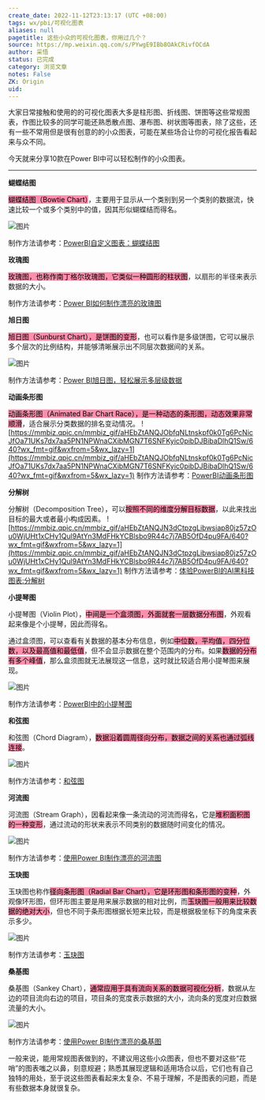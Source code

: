 ```yaml
---
create_date: 2022-11-12T23:13:17 (UTC +08:00)
tags: wx/pbi/可视化图表
aliases: null
pagetitle: 这些小众的可视化图表，你用过几个？
source: https://mp.weixin.qq.com/s/PYwgE9IBb8OAkCRivfOCdA
author: 采悟
status: 已完成
category: 浏览文章
notes: False
ZK: Origin
uid: 
---
```


大家日常接触和使用的的可视化图表大多是柱形图、折线图、饼图等这些常规图表，作图比较多的同学可能还熟悉散点图、瀑布图、树状图等图表，除了这些，还有一些不常用但是很有创意的的小众图表，可能在某些场合让你的可视化报告看起来与众不同。

今天就来分享10款在Power BI中可以轻松制作的小众图表。

___

**蝴蝶结图**

<mark style="background: #FF5582A6;">蝴蝶结图（Bowtie Chart）</mark>，主要用于显示从一个类别到另一个类别的数据流，快速比较一个或多个类别中的值，因其形似蝴蝶结而得名。

![图片](https://mmbiz.qpic.cn/mmbiz_png/aHEbZtANQJMvRKGPhaNrzx7hMXtjKymEEhMIGich8VtmGpj29AEw2DIKrbLQ47AWq9IIQ0uREUXJ3GdnQF4xTvQ/640?wx_fmt=jpeg&wxfrom=5&wx_lazy=1&wx_co=1)

制作方法请参考：[PowerBI自定义图表：蝴蝶结图](http://mp.weixin.qq.com/s?__biz=MzA4MzQwMjY4MA==&mid=2484069042&idx=1&sn=8aac11d5e4318622ef6818ee8036f198&chksm=8e0c4865b97bc1731583d64df89509ecf30e0e3b052276d9d96253b6553bbb5f293b8cb0486d&scene=21#wechat_redirect)

**玫瑰图**

<mark style="background: #FF5582A6;">玫瑰图，也称作南丁格尔玫瑰图，它类似一种圆形的柱状图</mark>，以扇形的半径来表示数据的大小。

制作方法请参考：[Power BI如何制作漂亮的玫瑰图](http://mp.weixin.qq.com/s?__biz=MzA4MzQwMjY4MA==&mid=2484082413&idx=1&sn=4c1a26cc75af8bfea05409180ead268e&chksm=8e13bc3ab964352c0da820e0ca777d6ee26a1c5bdbe034c7e7275e6f19c065e5a5792e3f4022&scene=21#wechat_redirect)

**旭日图**

<mark style="background: #FF5582A6;">旭日图（Sunburst Chart），是饼图的变形</mark>，也可以看作是多级饼图，它可以展示多个层次的比例结构，并能够清晰展示出不同层次数据间的关系。

![图片](https://mmbiz.qpic.cn/mmbiz_gif/aHEbZtANQJM3w4upnsuMxeaAr5uE6NAtbx3gwpVDRceAqyO3zygd62UVWicGibqQ1zOSqFa6VQC9cR3FicGjaYwyg/640?wx_fmt=gif&wxfrom=5&wx_lazy=1)

制作方法请参考：[Power BI旭日图，轻松展示多层级数据](http://mp.weixin.qq.com/s?__biz=MzA4MzQwMjY4MA==&mid=2484069406&idx=1&sn=5342b16eb810a803dea5d2472441b4e1&chksm=8e0c4ec9b97bc7df8d65d5bbfeeaa95695f7d68e989179a2eeab008a49e7e2351c561a20326e&scene=21#wechat_redirect)

**动画条形图**

<mark style="background: #FF5582A6;">动画条形图（Animated Bar Chart Race），是一种动态的条形图，动态效果非常顺滑</mark>，适合展示分类数据的排名变动情况。
![https://mmbiz.qpic.cn/mmbiz_gif/aHEbZtANQJObfqNLtnskpf0k0Tg6PcNicJfOa71UKs7dx7aa5PN1NPWnaCXibMGN7T6SNFKyic0pibDJBibaDlhQ1Sw/640?wx_fmt=gif&wxfrom=5&wx_lazy=1](https://mmbiz.qpic.cn/mmbiz_gif/aHEbZtANQJObfqNLtnskpf0k0Tg6PcNicJfOa71UKs7dx7aa5PN1NPWnaCXibMGN7T6SNFKyic0pibDJBibaDlhQ1Sw/640?wx_fmt=gif&wxfrom=5&wx_lazy=1)
制作方法请参考：[PowerBI动画条形图](http://mp.weixin.qq.com/s?__biz=MzA4MzQwMjY4MA==&mid=2484068989&idx=1&sn=484bdd58a4e456fac245f2af7f0ec093&chksm=8e0c48aab97bc1bcd522e06da0fcf1db911271c961ef154fcbb6432fe82b9a5deda80d86c31d&scene=21#wechat_redirect)

**分解树**

分解树（Decomposition Tree），可以<mark style="background: #FF5582A6;">按照不同的维度分解目标数据</mark>，以此来找出目标的最大或者最小构成因素。
![https://mmbiz.qpic.cn/mmbiz_gif/aHEbZtANQJN3dCtpzgLibwsiap80jz57zOu0WjUHt1xCHy1Qul9AtYn3MdFHkYCBlsbo9R44c7j7AB5OfD4pu9FA/640?wx_fmt=gif&wxfrom=5&wx_lazy=1](https://mmbiz.qpic.cn/mmbiz_gif/aHEbZtANQJN3dCtpzgLibwsiap80jz57zOu0WjUHt1xCHy1Qul9AtYn3MdFHkYCBlsbo9R44c7j7AB5OfD4pu9FA/640?wx_fmt=gif&wxfrom=5&wx_lazy=1)
制作方法请参考：[体验PowerBI的AI黑科技图表:分解树](http://mp.weixin.qq.com/s?__biz=MzA4MzQwMjY4MA==&mid=2484070285&idx=1&sn=00ec89edc4e0157b6d60670ab4c232ef&chksm=8e0c4d5ab97bc44c1a8c22d6385a58e755331499a80def5ea6f7019181c29b120047b8f2fb8f&scene=21#wechat_redirect)  

**小提琴图**

小提琴图（Violin Plot），<mark style="background: #FF5582A6;">中间是一个盒须图，外面就套一层数据分布图</mark>，外观看起来像是个小提琴，因此而得名。

通过盒须图，可以查看有关数据的基本分布信息，例如<mark style="background: #FF5582A6;">中位数，平均值，四分位数，以及最高值和最低值</mark>，但不会显示数据在整个范围内的分布。如果<mark style="background: #FF5582A6;">数据的分布有多个峰值</mark>，那么盒须图就无法展现这一信息，这时就比较适合用小提琴图来展现。

![图片](https://mmbiz.qpic.cn/mmbiz_png/aHEbZtANQJNiaBt5nmYCgicgIBtMWQcPQDQwCZib6nQcNZ1UIp6qlNngXVBzYiaACdLZcCNCtJoeUHgia5WTelib0rvw/640?wx_fmt=jpeg&wxfrom=5&wx_lazy=1&wx_co=1)

制作方法请参考：[PowerBI中的小提琴图](http://mp.weixin.qq.com/s?__biz=MzA4MzQwMjY4MA==&mid=2484068642&idx=1&sn=5a0b90fd4be0464e84e5aad302aee2c6&chksm=8e0c4bf5b97bc2e3f2883141e2ffc2d41a879cee886677d8c041052e4ba4b155742bd3fff78c&scene=21#wechat_redirect)  

**和弦图**

和弦图（Chord Diagram），<mark style="background: #FF5582A6;">数据沿着圆周径向分布，数据之间的关系也通过弧线连接</mark>。

![图片](https://mmbiz.qpic.cn/mmbiz_jpg/aHEbZtANQJOKsNuGRcMu940ibGox97d3libKn5x1eHhjOjHo8ibYWnzwE4ODTnamKGv1LghzD6ZiaKvpugd4QDsyBA/640?wx_fmt=jpeg&wxfrom=5&wx_lazy=1&wx_co=1)

制作方法请参考：[和弦图](http://mp.weixin.qq.com/s?__biz=MzA4MzQwMjY4MA==&mid=2484070781&idx=1&sn=f904e0c06ca16043129a6d012d1014a8&chksm=8e0c43aab97bcabc8202b274e8c9ce6aa064b8eb55a3a08569c205f22879a55260d8a2427b40&scene=21#wechat_redirect)

**河流图**

河流图（Stream Graph），因看起来像一条流动的河流而得名，它是<mark style="background: #FF5582A6;">堆积面积图的一种变形</mark>，通过流动的形状来表示不同类别的数据随时间变化的情况。

![图片](https://mmbiz.qpic.cn/mmbiz_png/aHEbZtANQJPoJPicssM0hpeIWeamCLWhSsYlGx6frfnuNyBUFcAQFPOz5NaKuKFC0l03LgibskiaA0Hu4ZwaFoAcQ/640?wx_fmt=png&wxfrom=5&wx_lazy=1&wx_co=1)

制作方法请参考：[使用Power BI制作漂亮的河流图](http://mp.weixin.qq.com/s?__biz=MzA4MzQwMjY4MA==&mid=2484071092&idx=1&sn=08260234439878177b5a897194086fe3&chksm=8e0c4063b97bc975b124997d759660cfbd3daeba80f3a32e7efa5f8513434d81103a9ccf52dd&scene=21#wechat_redirect)

**玉玦图**

玉玦图也称作<mark style="background: #FF5582A6;">径向条形图（Radial Bar Chart），它是环形图和条形图的变种</mark>，外观像环形图，但环形图主要是用来展示数据的相对比例，而<mark style="background: #FF5582A6;">玉玦图一般用来比较数据的绝对大小</mark>，但也不同于条形图根据长短来比较，而是根据极坐标下的角度来表示多少。

![图片](https://mmbiz.qpic.cn/mmbiz_gif/aHEbZtANQJNtI6s47Aib9gaG7WuVsxN67l4F1rRtSAKMrWDKRzia0vK57jhK3s1L1bGriaMsN6pCOiaYNZDskj9d0A/640?wx_fmt=gif&wxfrom=5&wx_lazy=1)

制作方法请参考：[玉玦图](http://mp.weixin.qq.com/s?__biz=MzA4MzQwMjY4MA==&mid=2484074856&idx=1&sn=65c7ff0589c8dc52cc5f08baaa2d5921&chksm=8e0c53bfb97bdaa9595863d93970fdf61ecc2e41178a167dac7320515bba8de53db1bdf88270&scene=21#wechat_redirect)

**桑基图**

桑基图（Sankey Chart），<mark style="background: #FF5582A6;">通常应用于具有流向关系的数据可视化分析</mark>，数据从左边的项目流向右边的项目，项目条的宽度表示数据的大小，流向条的宽度对应数据流量的大小。

![图片](https://mmbiz.qpic.cn/mmbiz_png/aHEbZtANQJMwbJcKiaR6u3xlO9WkmFAkibAah9DFH9TvdWibp3V7DKtorhc2MUSDHzcFBxmfUprjyH8IGSiaQSycyw/640?wx_fmt=jpeg&wxfrom=5&wx_lazy=1&wx_co=1)

制作方法请参考：[使用Power BI制作漂亮的桑基图](http://mp.weixin.qq.com/s?__biz=MzA4MzQwMjY4MA==&mid=2484070662&idx=1&sn=525f568cb7fd142804ea929a6e17be3c&chksm=8e0c43d1b97bcac79340a6bf743b1fd7871157dc5f24acf1f24f48c333f75a6257dc6dd39410&scene=21#wechat_redirect)

一般来说，能用常规图表做到的，不建议用这些小众图表，但也不要对这些“花哨”的图表嗤之以鼻，刻意规避；熟悉其展现逻辑和适用场合以后，它们也有自己独特的用处，至于说这些图表看起来太复杂、不易于理解，不是图表的问题，而是有些数据本身就很复杂。

